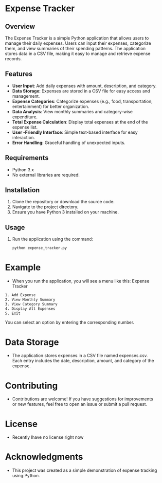 # Expense Tracker

## Overview
The Expense Tracker is a simple Python application that allows users to manage their daily expenses. Users can input their expenses, categorize them, and view summaries of their spending patterns. The application stores data in a CSV file, making it easy to manage and retrieve expense records.

## Features
- **User  Input**: Add daily expenses with amount, description, and category.
- **Data Storage**: Expenses are stored in a CSV file for easy access and management.
- **Expense Categories**: Categorize expenses (e.g., food, transportation, entertainment) for better organization.
- **Data Analysis**: View monthly summaries and category-wise expenditure.
- **Total Expense Calculation**: Display total expenses at the end of the expense list.
- **User -Friendly Interface**: Simple text-based interface for easy interaction.
- **Error Handling**: Graceful handling of unexpected inputs.

## Requirements
- Python 3.x
- No external libraries are required.

## Installation
1. Clone the repository or download the source code.
2. Navigate to the project directory.
3. Ensure you have Python 3 installed on your machine.

## Usage
1. Run the application using the command:
   ```bash
   python expense_tracker.py
   
# Example
- When you run the application, you will see a menu like this:
Expense Tracker
``` bash
1. Add Expense
2. View Monthly Summary
3. View Category Summary
4. Display All Expenses
5. Exit 
```

You can select an option by entering the corresponding number.

# Data Storage
- The application stores expenses in a CSV file named expenses.csv. Each entry includes the date, description, amount, and category of the expense.

 # Contributing
- Contributions are welcome! If you have suggestions for improvements or new features, feel free to open an issue or submit a pull request.

# License
- Recently Ihave no license right now
# Acknowledgments
- This project was created as a simple demonstration of expense tracking using Python.